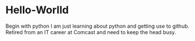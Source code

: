 # Hello-Worlld
Begin with python
I am just learning about python and getting use to github.
Retired from an IT career at Comcast and need to keep the head busy.
